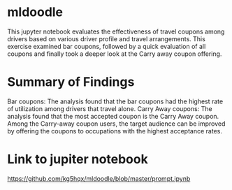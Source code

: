 # mldoodle
This jupyter notebook evaluates the effectiveness of travel coupons among drivers based on various driver profile and travel arrangements. This exercise examined bar coupons, followed by a quick evaluation of all coupons and finally took a deeper look at the Carry away coupon offering.
# Summary of Findings
Bar coupons: The analysis found that the bar coupons had the highest rate of utilization among drivers that travel alone.
Carry Away coupons: The analysis found that the most accepted coupon is the Carry Away coupon.  Among the Carry-away coupon users, the target audience can be improved by offering the coupons to occupations with the highest acceptance rates.
# Link to jupiter notebook
https://github.com/kg5hqx/mldoodle/blob/master/prompt.ipynb

